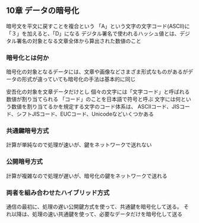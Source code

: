## 10章 データの暗号化

暗号文を平文に戻すことを複合という
「A」という文字の文字コード(ASCⅡ)に「３」を加えると、「D」になる
デジタル署名で使われるハッシュ値とは、デジタル署名の対象となる文章全体から算出された数値のこと

### 暗号化とは何か

暗号化の対象となるデータには、文章や画像などさまざま形式なものがあるがデータの形式が違っていても暗号化の手法は基本的に同じ

安吾化の対象を文章データだけとし
個々の文字には「文字コード」と呼ばれる数値が割り当てられる
「コード」のことを日本語で符号と呼ぶ
文字には何という数値を割り当てるかを規定する文字のコード体系は、
ASCⅡコード、JISコード、シフトJISコード、EUCコード、Unicodeなどいくつかある

### 共通鍵暗号方式
計算が単純なので処理が速いが、鍵をネットワークで送れない

### 公開暗号方式
計算が複雑なので処理が遅いが、暗号化の鍵をネットワークで送れる

### 両者を組み合わせたハイブリッド方式
通信の最初に、処理の遅い公開鍵方式を使って、共通鍵を暗号化して送る。
それ以降は、処理の速い共通鍵を使って、必要なデータだけを暗号化して送る



